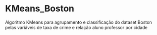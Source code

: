 # KMeans_Boston
Algoritmo KMeans para agrupamento e classificação do dataset Boston pelas variáveis de taxa de crime e relação aluno professor por cidade
